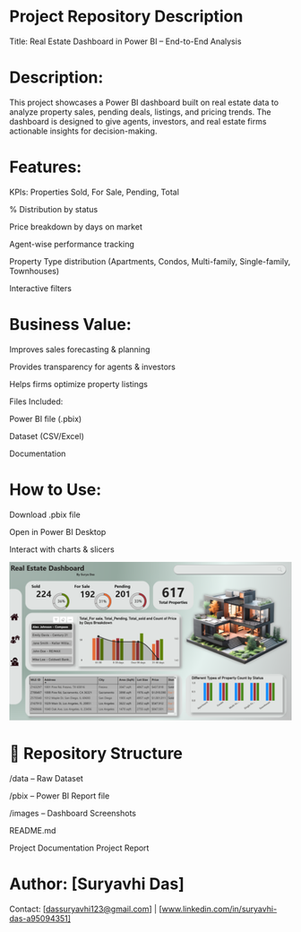 # Project Repository Description

Title: Real Estate Dashboard in Power BI – End-to-End Analysis

# Description:

This project showcases a Power BI dashboard built on real estate data to analyze property sales, pending deals, listings, and pricing trends. The dashboard is designed to give agents, investors, and real estate firms actionable insights for decision-making.

# Features:

KPIs: Properties Sold, For Sale, Pending, Total

% Distribution by status

Price breakdown by days on market

Agent-wise performance tracking

Property Type distribution (Apartments, Condos, Multi-family, Single-family, Townhouses)

Interactive filters

# Business Value:

Improves sales forecasting & planning

Provides transparency for agents & investors

Helps firms optimize property listings

Files Included:

Power BI file (.pbix)

Dataset (CSV/Excel)

Documentation

# How to Use:

Download .pbix file

Open in Power BI Desktop

Interact with charts & slicers

![image](https://github.com/suryavhi704/Real-Estate-Analysis-Dashboard-Power-BI/blob/main/Real%20Estate%20Dashboard%20image.png?raw=true)

# 📂 Repository Structure

/data – Raw Dataset

/pbix – Power BI Report file

/images – Dashboard Screenshots 

README.md 

Project Documentation Project Report 

# Author: [Suryavhi Das] 

Contact: [dassuryavhi123@gmail.com] | [www.linkedin.com/in/suryavhi-das-a95094351]
